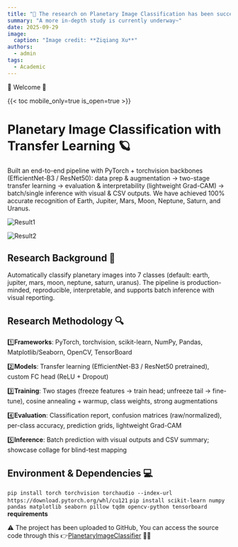 ```yaml
---
title: "🎉 The research on Planetary Image Classification has been successfully completed"
summary: "A more in-depth study is currently underway~"
date: 2025-09-29
image:
  caption: "Image credit: **Ziqiang Xu**"
authors:
  - admin
tags:
  - Academic
---
```



🎉 Welcome 👋

{{< toc mobile_only=true is_open=true >}}

# Planetary Image Classification with Transfer Learning 🪐

Built an end-to-end pipeline with PyTorch + torchvision backbones (EfficientNet-B3 / ResNet50): data prep & augmentation → two-stage transfer learning → evaluation & interpretability (lightweight Grad-CAM) → batch/single inference with visual & CSV outputs. We have achieved 100% accurate recognition of Earth, Jupiter, Mars, Moon, Neptune, Saturn, and Uranus. 

![Result1](./picone.jpg)  

![Result2](./pictwo.jpg)

## Research Background 📌 

Automatically classify planetary images into 7 classes (default: earth, jupiter, mars, moon, neptune, saturn, uranus). The pipeline is production-minded, reproducible, interpretable, and supports batch inference with visual reporting.

[//]: # ([![The template is mobile first with a responsive design to ensure that your site looks stunning on every device.]&#40;https://raw.githubusercontent.com/wowchemy/wowchemy-hugo-modules/main/starters/academic/preview.png&#41;]&#40;https://hugoblox.com&#41;)

## Research Methodology 🔍

1️⃣**Frameworks**: PyTorch, torchvision, scikit-learn, NumPy, Pandas, Matplotlib/Seaborn, OpenCV, TensorBoard  

2️⃣**Models**: Transfer learning (EfficientNet-B3 / ResNet50 pretrained), custom FC head (ReLU + Dropout)  

3️⃣**Training**: Two stages (freeze features → train head; unfreeze tail → fine-tune), cosine annealing + warmup, class weights, strong augmentations  

4️⃣**Evaluation**: Classification report, confusion matrices (raw/normalized), per-class accuracy, prediction grids, lightweight Grad-CAM  

5️⃣**Inference**: Batch prediction with visual outputs and CSV summary; showcase collage for blind-test mapping  

## Environment & Dependencies 💻

```pip install torch torchvision torchaudio --index-url https://download.pytorch.org/whl/cu121```
```pip install scikit-learn numpy pandas matplotlib seaborn pillow tqdm opencv-python tensorboard```
**requirements**



⚠️ The project has been uploaded to GitHub, You can access the source code through this 👉[PlanetaryImageClassifier](https://github.com/knuxzq/PlanetaryImageClassifier) 🦄✨
   
    
